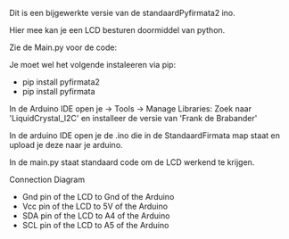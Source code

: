 Dit is een bijgewerkte versie van de standaardPyfirmata2 ino.

Hier mee kan je een LCD besturen doormiddel van python.

Zie de Main.py voor de code:

Je moet wel het volgende instaleeren via pip:

- pip install pyfirmata2
- pip install pyfirmata


In de Arduino IDE open je -> Tools -> Manage Libraries: 
Zoek naar 'LiquidCrystal_I2C' en installeer de versie van 'Frank de Brabander'

In de arduino IDE open je de .ino die in de StandaardFirmata map staat en upload je deze naar je arduino.

In de main.py staat standaard code om de LCD werkend te krijgen. 

Connection Diagram
- Gnd pin of the LCD to Gnd of the Arduino
- Vcc pin of the LCD to 5V of the Arduino
- SDA pin of the LCD to A4 of the Arduino
- SCL pin of the LCD to A5 of the Arduino
